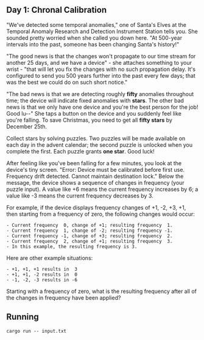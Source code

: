 Day 1: Chronal Calibration
--------------------------

"We've detected some temporal anomalies," one of Santa's Elves at the Temporal Anomaly Research and Detection Instrument Station tells you. She sounded pretty worried when she called you down here. "At 500-year intervals into the past, someone has been changing Santa's history!"

"The good news is that the changes won't propagate to our time stream for another 25 days, and we have a device" - she attaches something to your wrist - "that will let you fix the changes with no such propagation delay. It's configured to send you 500 years further into the past every few days; that was the best we could do on such short notice."

"The bad news is that we are detecting roughly **fifty** anomalies throughout time; the device will indicate fixed anomalies with **stars**. The other bad news is that we only have one device and you're the best person for the job! Good lu--" She taps a button on the device and you suddenly feel like you're falling. To save Christmas, you need to get all **fifty stars** by December 25th.

Collect stars by solving puzzles. Two puzzles will be made available on each day in the advent calendar; the second puzzle is unlocked when you complete the first. Each puzzle grants **one star**. Good luck!

After feeling like you've been falling for a few minutes, you look at the device's tiny screen. "Error: Device must be calibrated before first use. Frequency drift detected. Cannot maintain destination lock." Below the message, the device shows a sequence of changes in frequency (your puzzle input). A value like +6 means the current frequency increases by 6; a value like -3 means the current frequency decreases by 3.

For example, if the device displays frequency changes of +1, -2, +3, +1, then starting from a frequency of zero, the following changes would occur:

    - Current frequency  0, change of +1; resulting frequency  1.
    - Current frequency  1, change of -2; resulting frequency -1.
    - Current frequency -1, change of +3; resulting frequency  2.
    - Current frequency  2, change of +1; resulting frequency  3.
    - In this example, the resulting frequency is 3.

Here are other example situations:

    - +1, +1, +1 results in  3
    - +1, +1, -2 results in  0
    - -1, -2, -3 results in -6

Starting with a frequency of zero, what is the resulting frequency after all of the changes in frequency have been applied?

Running
-------

    cargo run -- input.txt
